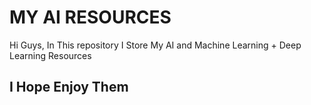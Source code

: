 # MY AI RESOURCES
Hi Guys, In This repository I Store My AI and Machine Learning + Deep Learning Resources
## I Hope Enjoy Them
